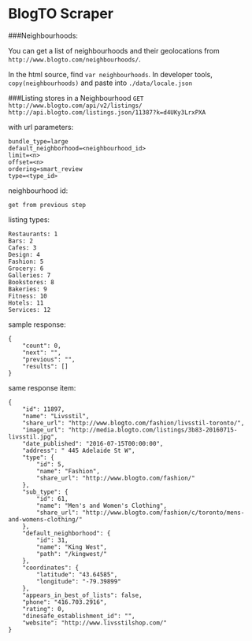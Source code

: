 BlogTO Scraper
===

###Neighbourhoods:

You can get a list of neighbourhoods and their geolocations from
`http://www.blogto.com/neighbourhoods/`.

In the html source, find `var neighbourhoods`.
In developer tools, `copy(neighbourhoods)` and paste into
`./data/locale.json`

###Listing stores in a Neighbourhood
`GET http://www.blogto.com/api/v2/listings/`
`http://api.blogto.com/listings.json/11387?k=d4UKy3LrxPXA`

with url parameters:

    bundle_type=large
    default_neighborhood=<neighbourhood_id>
    limit=<n>
    offset=<n>
    ordering=smart_review
    type=<type_id>

neighbourhood id:

    get from previous step

listing types:

    Restaurants: 1
    Bars: 2
    Cafes: 3
    Design: 4
    Fashion: 5
    Grocery: 6
    Galleries: 7
    Bookstores: 8
    Bakeries: 9
    Fitness: 10
    Hotels: 11
    Services: 12

sample response:

    {
        "count": 0,
        "next": "",
        "previous": "",
        "results": []
    }

same response item:

    {
        "id": 11897,
        "name": "Livsstil",
        "share_url": "http://www.blogto.com/fashion/livsstil-toronto/",
        "image_url": "http://media.blogto.com/listings/3b83-20160715-livsstil.jpg",
        "date_published": "2016-07-15T00:00:00",
        "address": " 445 Adelaide St W",
        "type": {
            "id": 5,
            "name": "Fashion",
            "share_url": "http://www.blogto.com/fashion/"
        },
        "sub_type": {
            "id": 61,
            "name": "Men's and Women's Clothing",
            "share_url": "http://www.blogto.com/fashion/c/toronto/mens-and-womens-clothing/"
        },
        "default_neighborhood": {
            "id": 31,
            "name": "King West",
            "path": "/kingwest/"
        },
        "coordinates": {
            "latitude": "43.64585",
            "longitude": "-79.39899"
        },
        "appears_in_best_of_lists": false,
        "phone": "416.703.2916",
        "rating": 0,
        "dinesafe_establishment_id": "",
        "website": "http://www.livsstilshop.com/"
    }


